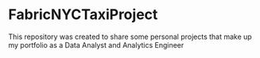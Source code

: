 # FabricNYCTaxiProject
This repository was created to share some personal projects that make up my portfolio as a Data Analyst and Analytics Engineer
